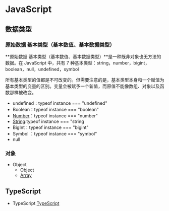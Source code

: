 
# JavaScript

## 数据类型

### 原始数据 基本类型（基本数值、基本数据类型）

**原始数据 基本类型（基本数值、基本数据类型）**是一种既非对象也无方法的数据。在 JavaScript 中，共有 7 种基本类型：string，number，bigint，boolean，null，undefined，symbol

所有基本类型的值都是不可改变的。但需要注意的是，基本类型本身和一个赋值为基本类型的变量的区别。变量会被赋予一个新值，而原值不能像数组、对象以及函数那样被改变。

- undefined：typeof instance === "undefined"
- Boolean：typeof instance === "boolean"
- [Number](/javascript/number)：typeof instance === "number"
- [String](/javascript/string):typeof instance === "string
- BigInt：typeof instance === "bigint"
- Symbol ：typeof instance === "symbol"
- null

### 对象

- Object
  - Object
  - [Array](/javascript/array)


## TypeScript

- TypeScript
  [TypeScript](/javascript/typeScript)
